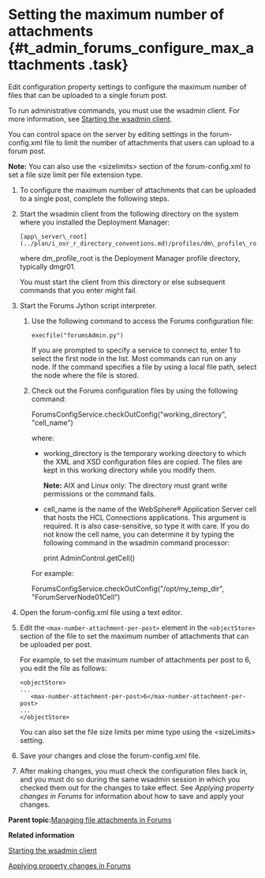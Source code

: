 # Setting the maximum number of attachments {#t_admin_forums_configure_max_attachments .task}

Edit configuration property settings to configure the maximum number of files that can be uploaded to a single forum post.

To run administrative commands, you must use the wsadmin client. For more information, see [Starting the wsadmin client](t_admin_wsadmin_starting.md).

You can control space on the server by editing settings in the forum-config.xml file to limit the number of attachments that users can upload to a forum post.

**Note:** You can also use the <sizelimits\> section of the forum-config.xml to set a file size limit per file extension type.

1.  To configure the maximum number of attachments that can be uploaded to a single post, complete the following steps.
2.  Start the wsadmin client from the following directory on the system where you installed the Deployment Manager:

    ```
    [app\_server\_root](../plan/i_ovr_r_directory_conventions.md)/profiles/dm\_profile\_root/bin
    ```

    where dm\_profile\_root is the Deployment Manager profile directory, typically dmgr01.

    You must start the client from this directory or else subsequent commands that you enter might fail.

3.  Start the Forums Jython script interpreter.

    1.  Use the following command to access the Forums configuration file:

        ```
        execfile("forumsAdmin.py")
        ```

        If you are prompted to specify a service to connect to, enter 1 to select the first node in the list. Most commands can run on any node. If the command specifies a file by using a local file path, select the node where the file is stored.

    2.  Check out the Forums configuration files by using the following command:

        ForumsConfigService.checkOutConfig\("working\_directory", "cell\_name"\)

        where:

        -   working\_directory is the temporary working directory to which the XML and XSD configuration files are copied. The files are kept in this working directory while you modify them.

            **Note:** AIX and Linux only: The directory must grant write permissions or the command fails.

        -   cell\_name is the name of the WebSphere® Application Server cell that hosts the HCL Connections applications. This argument is required. It is also case-sensitive, so type it with care. If you do not know the cell name, you can determine it by typing the following command in the wsadmin command processor:

            print AdminControl.getCell\(\)

        For example:

        ForumsConfigService.checkOutConfig\("/opt/my\_temp\_dir", "ForumServerNode01Cell"\)

4.  Open the forum-config.xml file using a text editor.

5.  Edit the `<max-number-attachment-per-post>` element in the `<objectStore>` section of the file to set the maximum number of attachments that can be uploaded per post.

    For example, to set the maximum number of attachments per post to 6, you edit the file as follows:

    ```
    <objectStore>
    ...
       <max-number-attachment-per-post>6</max-number-attachment-per-post>
    ...
    </objectStore>
    
    ```

    You can also set the file size limits per mime type using the <sizeLimits\> setting.

6.  Save your changes and close the forum-config.xml file.

7.  After making changes, you must check the configuration files back in, and you must do so during the same wsadmin session in which you checked them out for the changes to take effect. See *Applying property changes in Forums* for information about how to save and apply your changes.


**Parent topic:**[Managing file attachments in Forums](../admin/c_admin_forums_manage_attachments.md)

**Related information**  


[Starting the wsadmin client](../admin/t_admin_wsadmin_starting.md)

[Applying property changes in Forums](../admin/t_admin_forums_save_changes.md)

